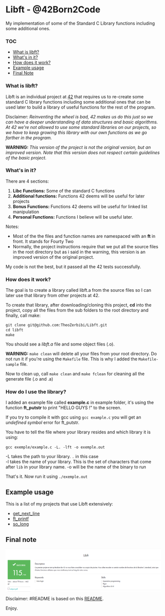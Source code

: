 # Libft - @42Born2Code
My implementation of some of the Standard C Library functions including some additional ones.

### TOC
* [What is libft?](#what-is-libft)
* [What's in it?](#whats-in-it)
* [How does it work?](#how-does-it-work)
* [Example usage](#example-usage)
* [Final Note](#final-note)

### What is libft?
Libft is an individual project at [42][1] that requires us to re-create some standard C library functions including some additional ones that can be used later to build a library of useful functions for the rest of the program.

Disclaimer: *Reinventing the wheel is bad, 42 makes us do this just so we can have a deeper understanding of data structures and basic algorithms. At 42 we're not allowed to use some standard libraries on our projects, so we have to keep growing this library with our own functions as we go farther in the program.*

**WARNING:** *This version of the project is not the original version, but an improved version. Note that this version does not respect certain guidelines of the basic project.*

### What's in it?

There are 4 sections:

1.  **Libc Functions:** Some of the standard C functions
2.  **Additional functions:** Functions 42 deems will be useful for later projects
3.  **Bonus Functions:** Functions 42 deems will be useful for linked list manipulation
4.  **Personal Functions:** Functions I believe will be useful later.

Notes:

- Most of the the files and function names are namespaced with an **ft** in front. It stands for Fourty Two
- Normally, the project instructions require that we put all the source files in the root directory but as i said in the warning, this version is an improved version of the original project.

My code is not the best, but it passed all the 42 tests successfully.

### How does it work?

The goal is to create a library called libft.a from the source files so I can later use that library from other projects at 42.

To create that library, after downloading/cloning this project, **cd** into the project, copy all the files from the sub folders to the root directory and finally, call make:

	git clone git@github.com:TheoZerbibi/Libft.git
	cd libft
	make

You should see a *libft.a* file and some object files (.o).

**WARNING:** `make clean` will delete all your files from your root directory. Do not run it if you're using the `Makefile` file. This is why I added the `Makefile-sample` file.

Now to clean up, call `make clean` and `make fclean` for cleaning all the generate file (.o and .a)

### How do I use the library?

I added an example file called **example.c** in example folder, it's using the function **ft_putstr** to print "HELLO GUYS !" to the screen. 

If you try to compile it with gcc using `gcc example.c` you will get an *undefined symbol* error for ft_putstr. 

You have to tell the file where your library resides and which library it is using:

`gcc exemple/example.c -L. -lft -o exemple.out`

-L takes the path to your library. `.` in this case<br>
-l takes the name of your library. This is the set of characters that come after `lib` in your library name.
-o will be the name of the binary to run

That's it. Now run it using `./exemple.out`

## Example usage

This is a list of my projects that use Libft extensively:

* [get_next_line]()
* [ft_printf]()
* [so_long]()

## Final note

<img align="center" src="img/project_note.png" alt="Screenshot of the project note" />

Disclaimer: #README is based on this [README](https://github.com/nickdotht/libft/blob/master/README.md).

Enjoy.

[1]: https://42.fr "42"
